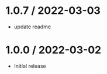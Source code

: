 1.0.7 / 2022-03-03
==================
  *  update readme

1.0.0 / 2022-03-02
==================
  *  Initial release